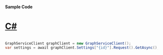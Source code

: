 #### Sample Code
# [C#](#tab/Csharp)

```C#

GraphServiceClient graphClient = new GraphServiceClient();
var settings = await graphClient.Settings["{id}"].Request().GetAsync();

```